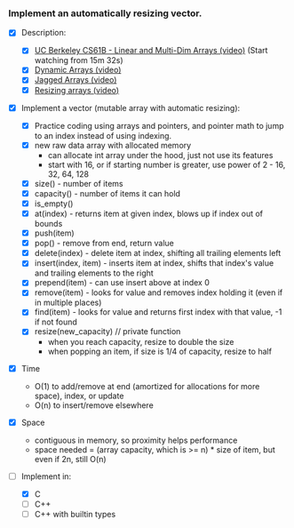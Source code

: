 ### Implement an automatically resizing vector.

- [x] Description:
    - [x] [UC Berkeley CS61B - Linear and Multi-Dim Arrays (video)](https://archive.org/details/ucberkeley_webcast_Wp8oiO_CZZE) (Start watching from 15m 32s)
    - [x] [Dynamic Arrays (video)](https://www.coursera.org/learn/data-structures/lecture/EwbnV/dynamic-arrays)
    - [x] [Jagged Arrays (video)](https://www.youtube.com/watch?v=1jtrQqYpt7g)
    - [x] [Resizing arrays (video)](https://www.lynda.com/Developer-Programming-Foundations-tutorials/Resizable-arrays/149042/177108-4.html)
- [x] Implement a vector (mutable array with automatic resizing):
    - [x] Practice coding using arrays and pointers, and pointer math to jump to an index instead of using indexing.
    - [x] new raw data array with allocated memory
        - can allocate int array under the hood, just not use its features
        - start with 16, or if starting number is greater, use power of 2 - 16, 32, 64, 128
    - [x] size() - number of items
    - [x] capacity() - number of items it can hold
    - [x] is_empty()
    - [x] at(index) - returns item at given index, blows up if index out of bounds
    - [x] push(item)
    - [x] pop() - remove from end, return value
    - [x] delete(index) - delete item at index, shifting all trailing elements left
    - [x] insert(index, item) - inserts item at index, shifts that index's value and trailing elements to the right
    - [x] prepend(item) - can use insert above at index 0
    - [x] remove(item) - looks for value and removes index holding it (even if in multiple places)
    - [x] find(item) - looks for value and returns first index with that value, -1 if not found
    - [x] resize(new_capacity) // private function
        - when you reach capacity, resize to double the size
        - when popping an item, if size is 1/4 of capacity, resize to half
- [x] Time
    - O(1) to add/remove at end (amortized for allocations for more space), index, or update
    - O(n) to insert/remove elsewhere
- [x] Space
    - contiguous in memory, so proximity helps performance
    - space needed = (array capacity, which is >= n) * size of item, but even if 2n, still O(n)

- [ ] Implement in:
    - [x] C
    - [ ] C++
    - [ ] C++ with builtin types
